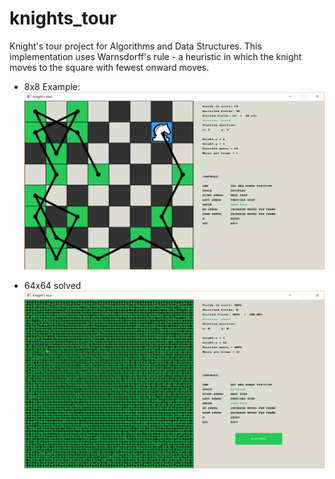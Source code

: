 # knights_tour
Knight's tour project for Algorithms and Data Structures. This implementation uses Warnsdorff's rule - a heuristic in which the knight moves to the square with fewest onward moves.

  - 8x8 Example:
  ![foo](/screens/8x8.png "8x8")

  - 64x64 solved
  ![foo](/screens/64x64.png "64x64")
